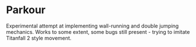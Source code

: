 # Parkour

Experimental attempt at implementing wall-running and double jumping mechanics. Works to some extent, some bugs still present - trying to imitate Titanfall 2 style movement.
